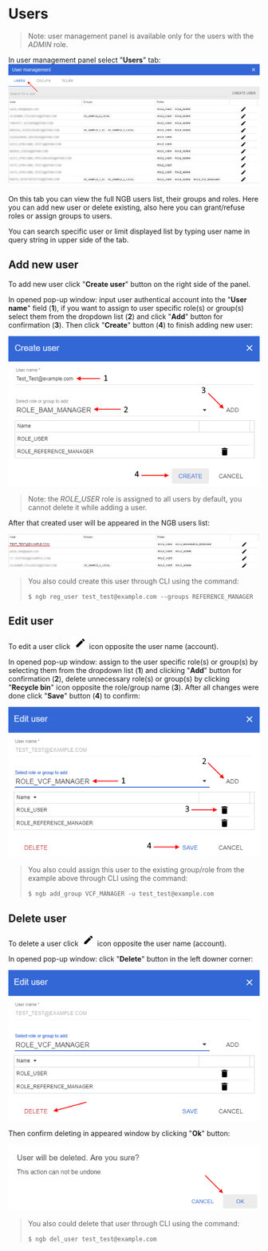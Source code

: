 # Users
> Note: user management panel is available only for the users with the *ADMIN* role.

In user management panel select "**Users**" tab:
![NGB User Management](images/um-users-1.png)

On this tab you can view the full NGB users list, their groups and roles. Here you can add new user or delete existing, also here you can grant/refuse roles or assign groups to users.

You can search specific user or limit displayed list by typing user name in query string in upper side of the tab.

## Add new user
To add new user click "**Create user**" button on the right side of the panel.

In opened pop-up window: input user authentical account into the "**User name**" field (**1**), if you want to assign to user specific role(s) or group(s) select them from the dropdown list (**2**) and click "**Add**" button for confirmation (**3**). Then click "**Create**" button (**4**) to finish adding new user:

![NGB User Management](images/um-users-2.png)
> Note: the *ROLE_USER* role is assigned to all users by default, you cannot delete it while adding a user.

After that created user will be appeared in the NGB users list:

![NGB User Management](images/um-users-3.png)

> You also could create this user through CLI using the command:
> ```
> $ ngb reg_user test_test@example.com --groups REFERENCE_MANAGER
> ```

## Edit user
To edit a user click ![NGB User Management](images/um-users-4.png) icon opposite the user name (account).

In opened pop-up window: assign to the user specific role(s) or group(s) by selecting them from the dropdown list (**1**) and clicking "**Add**" button for confirmation (**2**), delete unnecessary role(s) or group(s) by clicking "**Recycle bin**" icon opposite the role/group name (**3**). After all changes were done click "**Save**" button (**4**) to confirm:

![NGB User Management](images/um-users-5.png)

> You also could assign this user to the existing group/role from the example above through CLI using the command:
> ```
> $ ngb add_group VCF_MANAGER -u test_test@example.com
> ```

## Delete user
To delete a user click ![NGB User Management](images/um-users-4.png) icon opposite the user name (account).

In opened pop-up window: click "**Delete**" button in the left downer corner:

![NGB User Management](images/um-users-6.png)

Then confirm deleting in appeared window by clicking "**Ok**" button:

![NGB User Management](images/um-users-7.png)

> You also could delete that user through CLI using the command:
> ```
> $ ngb del_user test_test@example.com
> ```